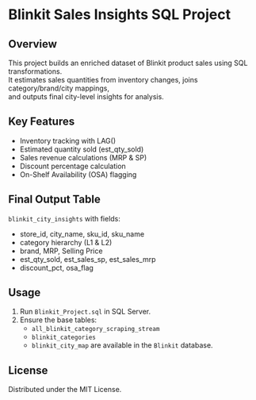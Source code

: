 # Blinkit Sales Insights SQL Project

## Overview
This project builds an enriched dataset of Blinkit product sales using SQL transformations.  
It estimates sales quantities from inventory changes, joins category/brand/city mappings,  
and outputs final city-level insights for analysis.

## Key Features
- Inventory tracking with LAG()
- Estimated quantity sold (est_qty_sold)
- Sales revenue calculations (MRP & SP)
- Discount percentage calculation
- On-Shelf Availability (OSA) flagging

## Final Output Table
`blinkit_city_insights` with fields:
- store_id, city_name, sku_id, sku_name
- category hierarchy (L1 & L2)
- brand, MRP, Selling Price
- est_qty_sold, est_sales_sp, est_sales_mrp
- discount_pct, osa_flag

## Usage
1. Run `Blinkit_Project.sql` in SQL Server.
2. Ensure the base tables:
   - `all_blinkit_category_scraping_stream`
   - `blinkit_categories`
   - `blinkit_city_map`
   are available in the `Blinkit` database.

## License
Distributed under the MIT License.
